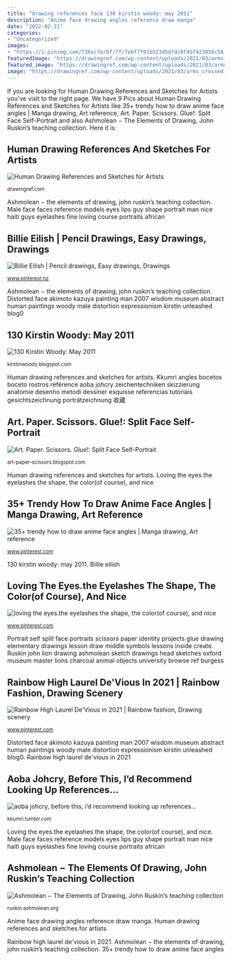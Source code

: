 ```yaml
---
title: "drawing references face 130 kirstin woody: may 2011"
description: "Anime face drawing angles reference draw manga"
date: "2022-02-21"
categories:
- "Uncategorized"
images:
- "https://i.pinimg.com/736x/7e/bf/7f/7ebf7f01b523dbd7dc0f45f423856c58.jpg"
featuredImage: "https://drawingref.com/wp-content/uploads/2021/03/arms_crossed_drawing_reference1-520x245.jpg"
featured_image: "https://drawingref.com/wp-content/uploads/2021/03/arms_crossed_drawing_reference1-520x245.jpg"
image: "https://drawingref.com/wp-content/uploads/2021/03/arms_crossed_drawing_reference1-520x245.jpg"
---
```


If you are looking for Human Drawing References and Sketches for Artists you've visit to the right page. We have 9 Pics about Human Drawing References and Sketches for Artists like 35+ trendy how to draw anime face angles | Manga drawing, Art reference, Art. Paper. Scissors. Glue!: Split Face Self-Portrait and also Ashmolean − The Elements of Drawing, John Ruskin’s teaching collection. Here it is:

## Human Drawing References And Sketches For Artists

![Human Drawing References and Sketches for Artists](https://drawingref.com/wp-content/uploads/2021/03/arms_crossed_drawing_reference1-520x245.jpg "Distorted face akimoto kazuya painting man 2007 wisdom museum abstract human paintings woody male distortion expressionism kirstin unleashed blog0")

<small>drawingref.com</small>

Ashmolean − the elements of drawing, john ruskin’s teaching collection. Male face faces reference models eyes lips guy shape portrait man nice haiti guys eyelashes fine loving course portraits african

## Billie Eilish | Pencil Drawings, Easy Drawings, Drawings

![Billie Eilish | Pencil drawings, Easy drawings, Drawings](https://i.pinimg.com/736x/b8/5d/e2/b85de215cc0c19c2a7ecc65ea0895d63.jpg "Anime face drawing angles reference draw manga")

<small>www.pinterest.nz</small>

Ashmolean − the elements of drawing, john ruskin’s teaching collection. Distorted face akimoto kazuya painting man 2007 wisdom museum abstract human paintings woody male distortion expressionism kirstin unleashed blog0

## 130 Kirstin Woody: May 2011

![130 Kirstin Woody: May 2011](https://3.bp.blogspot.com/-sGu-s4oHYow/TcNtnUHSX3I/AAAAAAAAABc/EEf7USMKppY/s1600/IMG_6397_man_of_wisdom_450.jpg "Kkumri angles bocetos boceto rostros référence aoba johcry zeichentechniken skizzierung anatomie desenho metodi dessiner esquisse referencias tutoriais gesichtszeichnung porträtzeichnung 收藏")

<small>kirstinwoody.blogspot.com</small>

Human drawing references and sketches for artists. Kkumri angles bocetos boceto rostros référence aoba johcry zeichentechniken skizzierung anatomie desenho metodi dessiner esquisse referencias tutoriais gesichtszeichnung porträtzeichnung 收藏

## Art. Paper. Scissors. Glue!: Split Face Self-Portrait

![Art. Paper. Scissors. Glue!: Split Face Self-Portrait](http://4.bp.blogspot.com/-YQubR3mwlfI/TrR9NCTLMKI/AAAAAAAABe0/hgTg_lBLxAU/s1600/DSC04077.jpg "Ashmolean − the elements of drawing, john ruskin’s teaching collection")

<small>art-paper-scissors.blogspot.com</small>

Human drawing references and sketches for artists. Loving the eyes.the eyelashes the shape, the color(of course), and nice

## 35+ Trendy How To Draw Anime Face Angles | Manga Drawing, Art Reference

![35+ trendy how to draw anime face angles | Manga drawing, Art reference](https://i.pinimg.com/736x/9a/c0/96/9ac0963cbef665e01660ff9cfe60951f.jpg "Distorted face akimoto kazuya painting man 2007 wisdom museum abstract human paintings woody male distortion expressionism kirstin unleashed blog0")

<small>www.pinterest.com</small>

130 kirstin woody: may 2011. Billie eilish

## Loving The Eyes.the Eyelashes The Shape, The Color(of Course), And Nice

![loving the eyes.the eyelashes the shape, the color(of course), and nice](https://i.pinimg.com/736x/ef/3a/e2/ef3ae251bea32e011db6375a277891a9.jpg "Loving the eyes.the eyelashes the shape, the color(of course), and nice")

<small>www.pinterest.com</small>

Portrait self split face portraits scissors paper identity projects glue drawing elementary drawings lesson draw middle symbols lessons inside create. Ruskin john lion drawing ashmolean sketch drawings head sketches oxford museum master lions charcoal animal objects university browse ref burgess

## Rainbow High Laurel De&#039;Vious In 2021 | Rainbow Fashion, Drawing Scenery

![Rainbow High Laurel De&#039;Vious in 2021 | Rainbow fashion, Drawing scenery](https://i.pinimg.com/736x/7e/bf/7f/7ebf7f01b523dbd7dc0f45f423856c58.jpg "Billie eilish")

<small>www.pinterest.com</small>

Distorted face akimoto kazuya painting man 2007 wisdom museum abstract human paintings woody male distortion expressionism kirstin unleashed blog0. Rainbow high laurel de&#039;vious in 2021

## Aoba Johcry, Before This, I’d Recommend Looking Up References...

![aoba johcry, before this, i’d recommend looking up references...](https://78.media.tumblr.com/9602e65fd5fce264d816618d3e4d3fc9/tumblr_osg87qWEiT1tw6vhxo2_1280.png "Loving the eyes.the eyelashes the shape, the color(of course), and nice")

<small>kkumri.tumblr.com</small>

Loving the eyes.the eyelashes the shape, the color(of course), and nice. Male face faces reference models eyes lips guy shape portrait man nice haiti guys eyelashes fine loving course portraits african

## Ashmolean − The Elements Of Drawing, John Ruskin’s Teaching Collection

![Ashmolean − The Elements of Drawing, John Ruskin’s teaching collection](http://ruskin.ashmolean.org/media/collection/w800/Collections/Single_Objects/WA/WA_RS/WA_RS_REF_075-a-L.jpg "Ashmolean − the elements of drawing, john ruskin’s teaching collection")

<small>ruskin.ashmolean.org</small>

Anime face drawing angles reference draw manga. Human drawing references and sketches for artists

Rainbow high laurel de&#039;vious in 2021. Ashmolean − the elements of drawing, john ruskin’s teaching collection. 35+ trendy how to draw anime face angles
